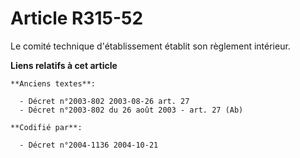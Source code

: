 # Article R315-52

Le comité technique d'établissement établit son règlement intérieur.

**Liens relatifs à cet article**

	**Anciens textes**:

	  - Décret n°2003-802 2003-08-26 art. 27
	  - Décret n°2003-802 du 26 août 2003 - art. 27 (Ab)

	**Codifié par**:

	  - Décret n°2004-1136 2004-10-21
